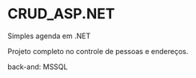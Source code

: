 # CRUD_ASP.NET
 Simples agenda em .NET

 Projeto completo no controle de pessoas e endereços.

 back-and: MSSQL
